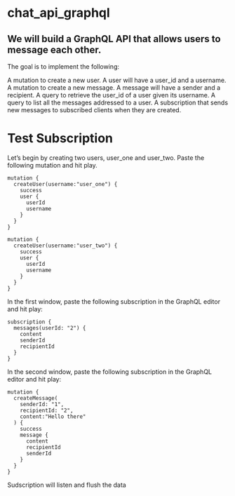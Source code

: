 # chat_api_graphql


## We will build a GraphQL API that allows users to message each other. 

The goal is to implement the following:

A mutation to create a new user. A user will have a user_id and a username.
A mutation to create a new message. A message will have a sender and a recipient.
A query to retrieve the user_id of a user given its username.
A query to list all the messages addressed to a user.
A subscription that sends new messages to subscribed clients when they are created.


# Test Subscription
Let’s begin by creating two users, user_one and user_two. Paste the following mutation and hit play.

```
mutation {
  createUser(username:"user_one") {
    success
    user {
      userId
      username
    }
  }
}
```
```
mutation {
  createUser(username:"user_two") {
    success
    user {
      userId
      username
    }
  }
}
```

In the first window, paste the following subscription in the GraphQL editor and hit play:

```
subscription {
  messages(userId: "2") {
    content
    senderId
    recipientId
  }
}
```
In the second window, paste the following subscription in the GraphQL editor and hit play:


```
mutation {
  createMessage(
    senderId: "1",
    recipientId: "2",
    content:"Hello there"
  ) {
    success
    message {
      content
      recipientId
      senderId
    }
  }
}
```

Sudscription will listen and flush the data
